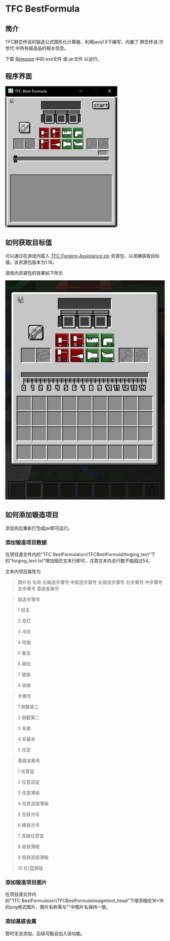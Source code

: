 # TFC BestFormula

## 简介

TFC群峦传说的锻造公式图形化计算器，利用java1.8下编写，内置了&nbsp;群峦传说:次世代&nbsp;中所有锻造品的相关信息。

下载&nbsp;[Releases](https://github.com/EnableAria/TFC-BestFormula/releases)&nbsp;中的&nbsp;exe文件&nbsp;或&nbsp;jar文件&nbsp;以运行。



## 程序界面

![](/img/main.png "主程序")

## 如何获取目标值

可以通过在游戏内载入&nbsp;[TFC-Forging-Assistance.zip](https://github.com/EnableAria/TFC-BestFormula/releases)&nbsp;资源包，以准确获取目标值。该资源包版本为1.18。

游戏内资源包的效果如下所示

![](/img/game.png "资源包界面")

## 如何添加锻造项目

添加完后重新打包成jar即可运行。

### 添加锻造项目数据

在项目源文件内的"TFC&nbsp;BestFormula\src\TFCBestFormula\forging_text"下的"forging_text.txt"增加相应文本行即可，注意文本内总行数不能超过54。

文本内项目属性为

>图片名 名称 右锻造步骤号 中锻造步骤号 左锻造步骤号 右步骤号 中步骤号 左步骤号 基底金属号

>锻造步骤号
>
>1 轻击
>
>2 击打
>
>3 冲压
>
>4 弯曲
>
>5 重击
>
>6 牵拉
>
>7 镦锻
>
>8 收缩

>步骤号
>
>1 倒数第三
>
>2 倒数第二
>
>3 末尾
>
>4 非最末
>
>5 任意

>基底金属号
>
>1 任意锭
>
>2 任意双锭
>
>3 任意薄板
>
>4 任意双层薄板
>
>5 生铁方坯
>
>6 精铁方坯
>
>7 高碳任意锭
>
>8 锻铁薄板
>
>9 锻铁双层薄板
>
>10 红/蓝钢锭

### 添加锻造项目图片

在项目源文件内的"TFC&nbsp;BestFormula\src\TFCBestFormula\image\tool_head"下增添相应16*16的png格式图片，图片名称需与""中图片名保持一致。

### 添加基底金属

暂时无法添加，后续可能会加入该功能。